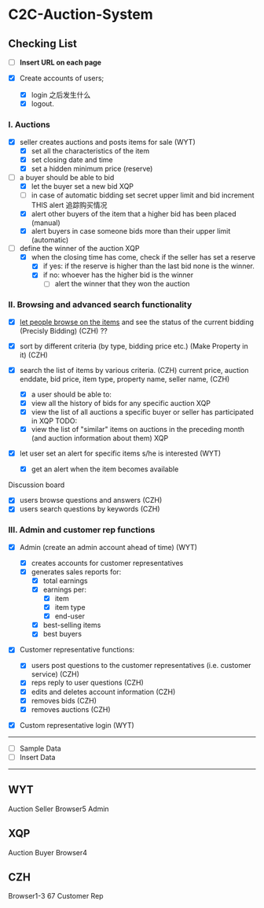 # C2C-Auction-System

## Checking List

- [ ] **Insert URL on each page**

- [x] Create accounts of users; 
    - [x] login
    之后发生什么
    - [x] logout.
    
### I. Auctions
- [x] seller creates auctions and posts items for sale (WYT)
    - [x] set all the characteristics of the item
    - [x] set closing date and time
    - [x] set a hidden minimum price (reserve)

- [ ] a buyer should be able to bid
    - [x] let the buyer set a new bid  XQP
    - [ ] in case of automatic bidding set secret upper limit and bid increment
    THIS alert 追踪购买情况
    - [x] alert other buyers of the item that a higher bid has been placed (manual)
    - [x] alert buyers in case someone bids more than their upper limit (automatic)

- [ ] define the winner of the auction XQP
    - [x] when the closing time has come, check if the seller has set a reserve
        - [x] if yes: if the reserve is higher than the last bid none is the winner.
        - [x] if no: whoever has the higher bid is the winner
            - [ ] alert the winner that they won the auction

### II. Browsing and advanced search functionality
- [x] <u>let people browse on the items</u> and see the status of the current bidding (Precisly Bidding) (CZH) ??
- [x] sort by different criteria (by type, bidding price etc.) (Make Property in it) (CZH)
- [x] search the list of items by various criteria. (CZH)
    current price, auction enddate, bid price, item type, property name, seller name, (CZH)

	- [x] a user should be able to:
    - [x] view all the history of bids for any specific auction  XQP
    - [x] view the list of all auctions a specific buyer or seller has participated in XQP
	TODO:
    - [x] view the list of "similar" items on auctions in the preceding month (and auction information about them) XQP
- [x] let user set an alert for specific items s/he is interested (WYT)
    - [x] get an alert when the item becomes available

Discussion board
- [x] users browse questions and answers (CZH)
- [x] users search questions by keywords (CZH)

### III. Admin and customer rep functions
- [x] Admin (create an admin account ahead of time) (WYT)
    - [x] creates accounts for customer representatives
    - [x] generates sales reports for:
        - [x] total earnings
        - [x] earnings per:
            - [x] item
            - [x] item type
            - [x] end-user
        - [x] best-selling items
        - [x] best buyers
- [x] Customer representative functions:

    - [x] users post questions to the customer representatives (i.e. customer service) (CZH)
    - [x] reps reply to user questions (CZH)
    - [x] edits and deletes account information (CZH)
    - [x] removes bids (CZH)
    - [x] removes auctions (CZH)
- [x] Custom representative login (WYT)

-----

- [ ] Sample Data
- [ ] Insert Data

-----
## WYT
Auction Seller 
Browser5
Admin

## XQP
Auction Buyer
Browser4

## CZH
Browser1-3 67
Customer Rep
